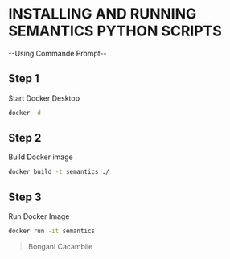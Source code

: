 # INSTALLING AND RUNNING SEMANTICS PYTHON SCRIPTS
--Using Commande Prompt--

Step 1
-------
Start Docker Desktop

```bash
docker -d
```


Step 2
-------
Build Docker image

```bash
docker build -t semantics ./
```

Step 3
-------
Run Docker Image

```bash
docker run -it semantics
```

>Bongani Cacambile
